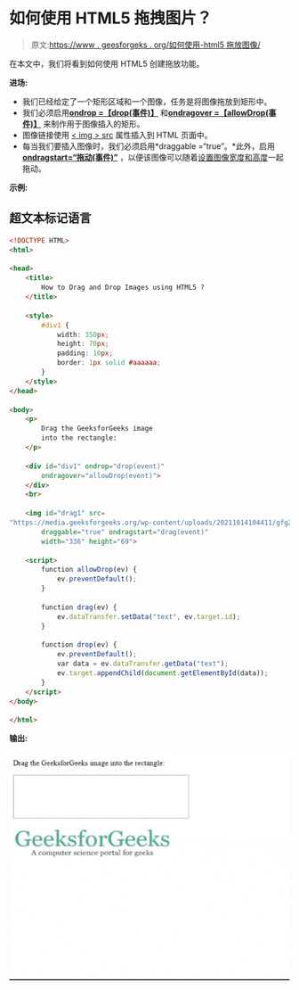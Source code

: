# 如何使用 HTML5 拖拽图片？

> 原文:[https://www . geesforgeks . org/如何使用-html5 拖放图像/](https://www.geeksforgeeks.org/how-to-drag-and-drop-images-using-html5/)

在本文中，我们将看到如何使用 HTML5 创建拖放功能。

**进场:**

*   我们已经给定了一个矩形区域和一个图像，任务是将图像拖放到矩形中。
*   我们必须启用[**ondrop =【drop(事件)】**](https://www.geeksforgeeks.org/html-ondrop-event-attribute/) 和[**ondragover =【allowDrop(事件)】**](https://www.geeksforgeeks.org/html-ondragover-event-attribute/) 来制作用于图像插入的矩形。
*   图像链接使用 [< img > src](https://www.geeksforgeeks.org/html-img-src-attribute/) 属性插入到 HTML 页面中。
*   每当我们要插入图像时，我们必须启用*draggable =“true”。*此外，启用 [**ondragstart=“拖动(事件)”**](https://www.geeksforgeeks.org/html-ondragstart-event-attribute/) ，以便该图像可以随着[设置图像宽度和高度](https://www.geeksforgeeks.org/how-to-set-the-width-and-height-of-an-image-using-html/)一起拖动。

**示例:**

## 超文本标记语言

```html
<!DOCTYPE HTML>
<html>

<head>
    <title>
        How to Drag and Drop Images using HTML5 ?
    </title>

    <style>
        #div1 {
            width: 350px;
            height: 70px;
            padding: 10px;
            border: 1px solid #aaaaaa;
        }
    </style>
</head>

<body>
    <p>
        Drag the GeeksforGeeks image 
        into the rectangle:
    </p>

    <div id="div1" ondrop="drop(event)" 
        ondragover="allowDrop(event)">
    </div>
    <br>

    <img id="drag1" src=
"https://media.geeksforgeeks.org/wp-content/uploads/20211014104411/gfg2.png"
        draggable="true" ondragstart="drag(event)" 
        width="336" height="69">

    <script>
        function allowDrop(ev) {
            ev.preventDefault();
        }

        function drag(ev) {
            ev.dataTransfer.setData("text", ev.target.id);
        }

        function drop(ev) {
            ev.preventDefault();
            var data = ev.dataTransfer.getData("text");
            ev.target.appendChild(document.getElementById(data));
        }
    </script>
</body>

</html>
```

**输出:**

![](img/d25aa7e09fb90cdba6014f2f4cd2ad2e.png)